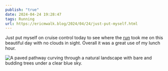 ```yaml
---
publish: "true"
date: 2024-04-24 19:28:47
tags: Running
url: https://ericmwalk.blog/2024/04/24/just-put-myself.html
---
```


Just put myself on cruise control today to see where the [run](https://strava.com/activities/11255862484) took me on this beautiful day with no clouds in sight. Overall it was a great use of my lunch hour.


![A paved pathway curving through a natural landscape with bare and budding trees under a clear blue sky.](https://ericmwalk.blog/uploads/2024/img-8722.jpeg)